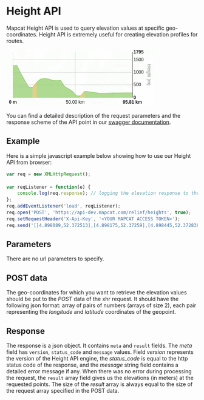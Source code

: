 # Height API

Mapcat Height API is used to query elevation values at specific geo-coordinates. Height API is extremely useful for creating elevation profiles for routes.

![alt text](elevation_profile.png "Elevation profile")

You can find a detailed description of the request parameters and the response scheme of the API point in our [swagger documentation](../swagger#/VIS_API/post_relief_heights).  

## Example
Here is a simple javascript example below showing how to use our Height API from browser:

```js
var req = new XMLHttpRequest();

var reqListener = function(e) {
    console.log(req.response); // logging the elevation response to the console
};
req.addEventListener('load', reqListener);
req.open('POST', 'https://api-dev.mapcat.com/relief/heights', true);
req.setRequestHeader('X-Api-Key', '<YOUR MAPCAT ACCESS TOKEN>');
req.send('[[4.898089,52.372513],[4.898175,52.37259],[4.898445,52.372838],[4.898681,52.373061],[4.899111,52.372921],[4.899191,52.372905]]');
```

## Parameters
There are no url parameters to specify. 

## POST data
The geo-coordinates for which you want to retrieve the elevation values should be put to the _POST_ data of the xhr request. It should have the following json format: array of pairs of numbers (arrays of size 2), each pair representing the _longitude_ and _latitude_ coordinates of the geopoint.

## Response
The response is a json object. It contains `meta` and `result` fields.
The _meta_ field has `version`, `status_code` and `message` values. Field _version_ represents the version of the Height API engine, the _status_code_ is equal to the http status code of the response, and the _message_ string field contains a detailed error message if any.
When there was no error during processing the request, the `result` array field gives us the elevations (in meters) at the requested points. The size of the _result_ array is always equal to the size of the request array specified in the POST data.
